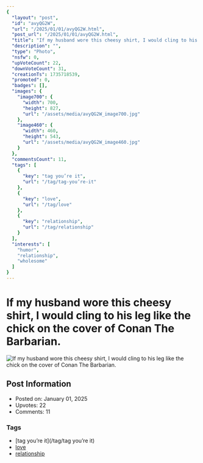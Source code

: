 ```yaml
---
{
  "layout": "post",
  "id": "avyQG2W",
  "url": "/2025/01/01/avyQG2W.html",
  "post_url": "/2025/01/01/avyQG2W.html",
  "title": "If my husband wore this cheesy shirt, I would cling to his leg like the chick on the cover of Conan The Barbarian.",
  "description": "",
  "type": "Photo",
  "nsfw": 0,
  "upVoteCount": 22,
  "downVoteCount": 31,
  "creationTs": 1735718539,
  "promoted": 0,
  "badges": [],
  "images": {
    "image700": {
      "width": 700,
      "height": 827,
      "url": "/assets/media/avyQG2W_image700.jpg"
    },
    "image460": {
      "width": 460,
      "height": 543,
      "url": "/assets/media/avyQG2W_image460.jpg"
    }
  },
  "commentsCount": 11,
  "tags": [
    {
      "key": "tag you’re it",
      "url": "/tag/tag-you’re-it"
    },
    {
      "key": "love",
      "url": "/tag/love"
    },
    {
      "key": "relationship",
      "url": "/tag/relationship"
    }
  ],
  "interests": [
    "humor",
    "relationship",
    "wholesome"
  ]
}
---
```


# If my husband wore this cheesy shirt, I would cling to his leg like the chick on the cover of Conan The Barbarian.

![If my husband wore this cheesy shirt, I would cling to his leg like the chick on the cover of Conan The Barbarian.](/assets/media/avyQG2W_image700.jpg)

## Post Information

- Posted on: January 01, 2025
- Upvotes: 22
- Comments: 11

### Tags

- [tag you’re it](/tag/tag you’re it)
- [love](/tag/love)
- [relationship](/tag/relationship)
